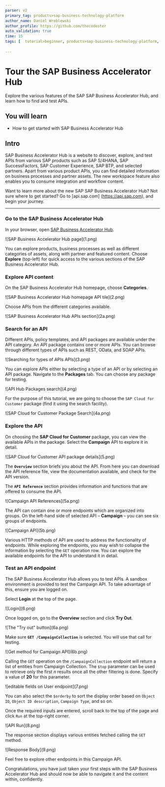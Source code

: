 ```yaml
---
parser: v2
primary_tag: products>sap-business-technology-platform
author_name: Daniel Wroblewski
author_profile: https://github.com/thecodester
auto_validation: true
time: 15
tags: [  tutorial>beginner, products>sap-business-technology-platform, topic>sap-api-business-hub  ]

---
```


# Tour the SAP Business Accelerator Hub
<!-- description --> Explore the various features of the SAP SAP Business Accelerator Hub, and learn how to find and test APIs.

## You will learn
- How to get started with SAP Business Accelerator Hub

## Intro
SAP Business Accelerator Hub is a website to discover, explore, and test APIs from various SAP products such as SAP S/4HANA, SAP SuccessFactors, SAP Customer Experience, SAP BTP, and selected partners. Apart from various product APIs, you can find detailed information on business processes and partner assets. The new workspace feature also enables you to consume integration and workflow content.

Want to learn more about the new SAP SAP Business Accelerator Hub? Not sure where to get started? Go to [api.sap.com] (https://api.sap.com), and begin your journey.

---

### Go to the SAP Business Accelerator Hub
In your browser, open [SAP Business Accelerator Hub](https://api.sap.com/).

<!-- border -->![SAP Business Accelerator Hub page](1.png)

You can explore products, business processes as well as different categories of assets, along with partner and featured content. Choose **Explore** (top-left) for quick access to the various sections of the SAP Business Accelerator Hub.

### Explore API content
On the SAP Business Accelerator Hub homepage, choose **Categories**.

<!-- border -->![SAP Business Accelerator Hub homepage API tile](2.png)

Choose APIs from the different categories available.

<!-- border -->![SAP Business Accelerator Hub APIs section](2a.png)

### Search for an API

Different APIs, policy templates, and API packages are available under the API category. An API package contains one or more APIs. You can browse through different types of APIs such as REST, OData, and SOAP APIs.

<!-- border -->![Searching for types of APIs APIs](3.png)

You can explore APIs either by selecting a type of an API or by selecting an API package. Navigate to the **Packages** tab. You can choose any package for testing.

<!-- border -->![API Hub Packages search](4.png)

For the purpose of this tutorial, we are going to choose the `SAP Cloud for Customer` package (find it using the search facility).

<!-- border -->![SAP Cloud for Customer Package Search](4a.png)

### Explore the API

On choosing the **SAP Cloud for Customer** package, you can view the available APIs in the package. Select the **Campaign** API to explore it in detail.

<!-- border -->![SAP Cloud for Customer API package details](5.png)

The **`Overview`** section briefs you about the API. From here you can download the API reference file, view the documentation available, and check for the API version.

The **`API Reference`** section provides information and functions that are offered to consume the API.

<!-- border -->![Campaign API References](5a.png)

The API can contain one or more endpoints which are organized into groups. On the left-hand side of selected API – **Campaign** – you can see six groups of endpoints.

<!-- border -->![Campaign API](5b.png)

Various HTTP methods of API are used to address the functionality of endpoints. While exploring the endpoints, you may wish to collapse the information by selecting the `GET` operation row. You can explore the available endpoints for the API to understand it in detail.

### Test an API endpoint

The SAP Business Accelerator Hub allows you to test APIs. A sandbox environment is provided to test the Campaign API. To take advantage of this, ensure you are logged on. 

Select **Login** at the top of the page.

<!-- border -->![Login](6.png)

Once logged on, go to the **Overview** section and click **Try Out**.

<!-- border -->![The "Try out" button](6a.png)

Make sure **`GET /CampaignCollection`** is selected. You will use that call for testing.

<!-- border -->![Get method for Campaign API](6b.png)

Calling the `GET` operation on the `/CampaignCollection` endpoint will return a list of entities from Campaign Collection. The `$top` parameter can be used to retrieve only the first _n_ results once all the other filtering is done. Specify a value of **20** for this parameter.

<!-- border -->![editable fields on User endpoint](7.png)

You can also select the `$orderby` to sort the display order based on `Object ID`, `Object ID description`, `Campaign Type`, and so on.

Once the required inputs are entered, scroll back to the top of the page and click `Run` at the top-right corner.

<!-- border -->![API Run](8.png)

The response section displays various entities fetched calling the `GET` method.

<!-- border -->![Response Body](9.png)


Feel free to explore other endpoints in this Campaign API.

Congratulations, you have just taken your first steps with the SAP Business Accelerator Hub and should now be able to navigate it and the content within, confidently.
